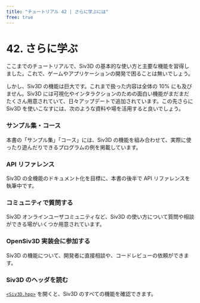 ```yaml
---
title: "チュートリアル 42 | さらに学ぶには"
free: true
---
```


# 42. さらに学ぶ
ここまでのチュートリアルで、Siv3D の基本的な使い方と主要な機能を習得しました。これで、ゲームやアプリケーションの開発で困ることは無いでしょう。

しかし、Siv3D の機能は巨大です。これまで扱った内容は全体の 10% にも及びません。Siv3D には可視化やインタラクションのための面白い機能がまだまだたくさん用意されていて、日々アップデートで追加されています。この先さらに Siv3D を使いこなすには、次のような資料や場を活用すると良いでしょう。

### サンプル集・コース
本書の「サンプル集」「コース」には、Siv3D の機能を組み合わせて、実際に使ったり遊んだりできるプログラムの例を掲載しています。

### API リファレンス
Siv3D の全機能のドキュメント化を目標に、本書の後半で API リファレンスを執筆中です。

### コミュニティで質問する
Siv3D オンラインユーザコミュニティなど、Siv3D の使い方について質問や相談ができる場がいくつか用意されています。

### OpenSiv3D 実装会に参加する
Siv3D の機能について、開発者に直接相談や、コードレビューの依頼ができます。

### Siv3D のヘッダを読む
[`<Siv3D.hpp>`](https://github.com/Siv3D/OpenSiv3D/blob/main/Siv3D/include/Siv3D.hpp) を開くと、Siv3D のすべての機能を確認できます。


